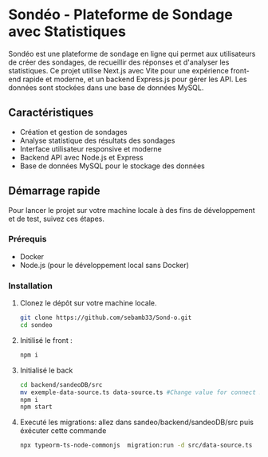 # Sondéo - Plateforme de Sondage avec Statistiques

Sondéo est une plateforme de sondage en ligne qui permet aux utilisateurs de créer des sondages, de recueillir des réponses et d'analyser les statistiques. Ce projet utilise Next.js avec Vite pour une expérience front-end rapide et moderne, et un backend Express.js pour gérer les API. Les données sont stockées dans une base de données MySQL.

## Caractéristiques

- Création et gestion de sondages
- Analyse statistique des résultats des sondages
- Interface utilisateur responsive et moderne
- Backend API avec Node.js et Express
- Base de données MySQL pour le stockage des données

## Démarrage rapide

Pour lancer le projet sur votre machine locale à des fins de développement et de test, suivez ces étapes.

### Prérequis

- Docker
- Node.js (pour le développement local sans Docker)

### Installation

1. Clonez le dépôt sur votre machine locale.

   ```sh
   git clone https://github.com/sebamb33/Sond-o.git
   cd sondeo

   ```

2. Initilisé le front :

   ```sh
   npm i

   ```

3. Initialisé le back

   ```sh
   cd backend/sandeoDB/src
   mv exemple-data-source.ts data-source.ts #Change value for connect BD
   npm i
   npm start
   ```

4. Executé les migrations:
   allez dans sandeo/backend/sandeoDB/src puis éxécuter cette commande
   ```sh
   npx typeorm-ts-node-commonjs  migration:run -d src/data-source.ts
   ```
